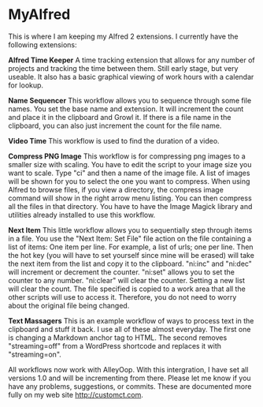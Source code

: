 MyAlfred
========

This is where I am keeping my Alfred 2 extensions. I currently have the following extensions:

**Alfred Time Keeper** A time tracking extension that allows for any number of projects and tracking the time between them. Still early stage, but very useable. It also has a basic graphical viewing of work hours with a calendar for lookup.

**Name Sequencer** This workflow allows you to sequence through some file names. You set the base name and extension. It will increment the count and place it in the clipboard and Growl it. If there is a file name in the clipboard, you can also just increment the count for the file name.

**Video Time** This workflow is used to find the duration of a video. 

**Compress PNG Image** This workflow is for compressing png images to a smaller size with scaling. You have to edit the script to your image size you want to scale. Type "ci" and then a name of the image file. A list of images will be shown for you to select the one you want to compress. When using Alfred to browse files, if you view a directory, the  compress image command will show in the right arrow menu listing. You can then compress all the files in that directory. You have to have the Image Magick library and utilities already installed to use this workflow.

**Next Item**  This little workflow allows you to sequentially step through items in a file. You use the "Next Item: Set File" file action on the file containing a list of items: One item per line. For example, a list of urls; one per line. Then the hot key (you will have to set yourself since mine will be erased) will take the next item from the list and copy it to the clipboard. "ni:inc" and "ni:dec" will increment or decrement the counter. "ni:set" allows you to set the counter to any number. "ni:clear" will clear the counter. Setting a new list will clear the count. The file specified is copied to a work area that all the other scripts will use to access it. Therefore, you do not need to worry about the original file being changed.

**Text Massagers** This is an example workflow of ways to process text in the clipboard and stuff it back. I use all of these almost everyday. The first one is changing a Markdown anchor tag to HTML. The second removes "streaming=off" from a WordPress shortcode and replaces it with "streaming=on". 

All workflows now work with AlleyOop. With this intergration, I have set all versions 1.0 and will be incrementing from there. Please let me know if you have any problems, suggestions, or commits. These are documented more fully on my web site <a href="http://customct.com">http://customct.com</a>.